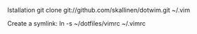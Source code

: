 Istallation
	git clone git://github.com/skallinen/dotwim.git ~/.vim

Create a symlink:
	ln -s ~/dotfiles/vimrc ~/.vimrc
